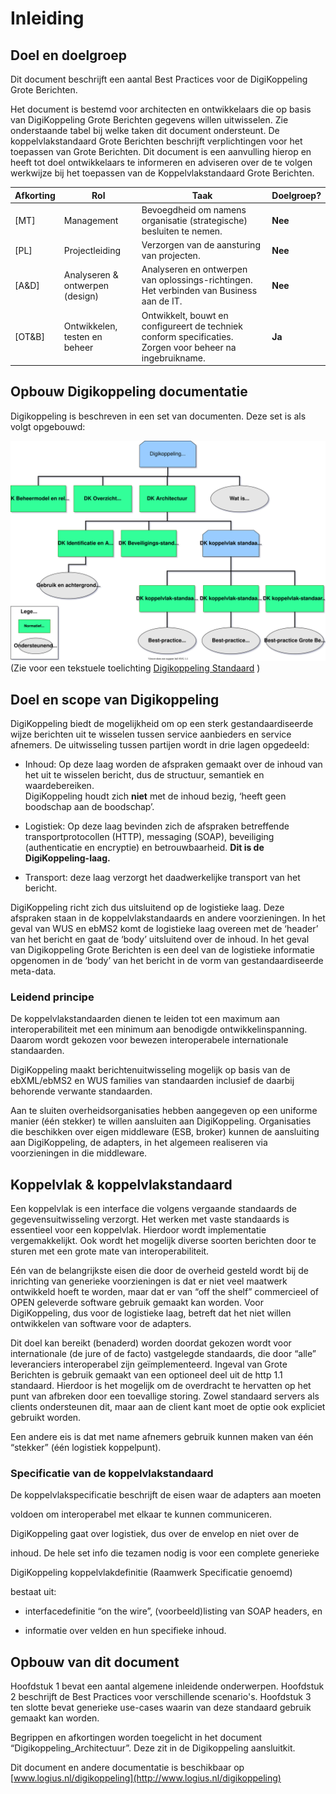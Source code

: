 # Inleiding
## Doel en doelgroep

Dit document beschrijft een aantal Best Practices voor de DigiKoppeling Grote Berichten.

Het document is bestemd voor architecten en ontwikkelaars die op basis van DigiKoppeling Grote Berichten gegevens willen uitwisselen. Zie onderstaande tabel bij welke taken dit document ondersteunt. De koppelvlakstandaard Grote Berichten beschrijft verplichtingen voor het toepassen van Grote Berichten. Dit document is een aanvulling hierop en heeft tot doel ontwikkelaars te informeren en adviseren over de te volgen werkwijze bij het toepassen van de Koppelvlakstandaard Grote Berichten.

| Afkorting | Rol                             | Taak                                                                                                       | Doelgroep? |
| --- |---------------------------------| --- |------------|
| [MT]      | Management                      | Bevoegdheid om namens organisatie (strategische) besluiten te nemen.                                       | **Nee**    |
| [PL]      | Projectleiding                  | Verzorgen van de aansturing van projecten.                                                                 | **Nee**    |
| [A&D]     | Analyseren & ontwerpen (design) | Analyseren en ontwerpen van oplossings-richtingen. Het verbinden van Business aan de IT.                   | **Nee**    |
| [OT&B]    | Ontwikkelen, testen en beheer   | Ontwikkelt, bouwt en configureert de techniek conform specificaties. Zorgen voor beheer na ingebruikname.  | **Ja**     |

## Opbouw Digikoppeling documentatie

Digikoppeling is beschreven in een set van documenten. Deze set is als volgt opgebouwd:


![Overzicht van de onderdelen van de Digikoppeling Standaard, de standaard is onderverdeeld in normatieve en ondersteunende onderdelen](media/DK_Specificatie_structuur.svg "Opbouw documentatie Digikoppeling")
(Zie voor een tekstuele toelichting [Digikoppeling Standaard](https://publicatie.centrumvoorstandaarden.nl#Digikoppeling_structuur) )




## Doel en scope van Digikoppeling

DigiKoppeling biedt de mogelijkheid om op een sterk gestandaardiseerde wijze berichten uit te wisselen tussen service aanbieders en service afnemers. De uitwisseling tussen partijen wordt in drie lagen opgedeeld:

- Inhoud: Op deze laag worden de afspraken gemaakt over de inhoud van het uit te wisselen bericht, dus de structuur, semantiek en waardebereiken.  
    DigiKoppeling houdt zich **niet** met de inhoud bezig, ‘heeft geen boodschap aan de boodschap’.

- Logistiek: Op deze laag bevinden zich de afspraken betreffende transportprotocollen (HTTP), messaging (SOAP), beveiliging (authenticatie en encryptie) en betrouwbaarheid. **Dit is de DigiKoppeling-laag.**

- Transport: deze laag verzorgt het daadwerkelijke transport van het bericht.

DigiKoppeling richt zich dus uitsluitend op de logistieke laag. Deze afspraken staan in de koppelvlakstandaards en andere voorzieningen. In het geval van WUS en ebMS2 komt de logistieke laag overeen met de ‘header’ van het bericht en gaat de ‘body’ uitsluitend over de inhoud. In het geval van Digikoppeling Grote Berichten is een deel van de logistieke informatie opgenomen in de ‘body’ van het bericht in de vorm van gestandaardiseerde meta-data.

### Leidend principe

De koppelvlakstandaarden dienen te leiden tot een maximum aan interoperabiliteit met een minimum aan benodigde ontwikkelinspanning. Daarom wordt gekozen voor bewezen interoperabele internationale standaarden.

DigiKoppeling maakt berichtenuitwisseling mogelijk op basis van de ebXML/ebMS2 en WUS families van standaarden inclusief de daarbij behorende verwante standaarden.

Aan te sluiten overheidsorganisaties hebben aangegeven op een uniforme manier (één stekker) te willen aansluiten aan DigiKoppeling. Organisaties die beschikken over eigen middleware (ESB, broker) kunnen de aansluiting aan DigiKoppeling, de adapters, in het algemeen realiseren via voorzieningen in die middleware.

## Koppelvlak & koppelvlakstandaard

Een koppelvlak is een interface die volgens vergaande standaards de gegevensuitwisseling verzorgt. Het werken met vaste standaards is essentieel voor een koppelvlak. Hierdoor wordt implementatie vergemakkelijkt. Ook wordt het mogelijk diverse soorten berichten door te sturen met een grote mate van interoperabiliteit.

Eén van de belangrijkste eisen die door de overheid gesteld wordt bij de inrichting van generieke voorzieningen is dat er niet veel maatwerk ontwikkeld hoeft te worden, maar dat er van “off the shelf” commercieel of OPEN geleverde software gebruik gemaakt kan worden. Voor DigiKoppeling, dus voor de logistieke laag, betreft dat het niet willen ontwikkelen van software voor de adapters.

Dit doel kan bereikt (benaderd) worden doordat gekozen wordt voor internationale (de jure of de facto) vastgelegde standaards, die door “alle” leveranciers interoperabel zijn geïmplementeerd. Ingeval van Grote Berichten is gebruik gemaakt van een optioneel deel uit de http 1.1 standaard. Hierdoor is het mogelijk om de overdracht te hervatten op het punt van afbreken door een toevallige storing. Zowel standaard servers als clients ondersteunen dit, maar aan de client kant moet de optie ook expliciet gebruikt worden.

Een andere eis is dat met name afnemers gebruik kunnen maken van één “stekker” (één logistiek koppelpunt).

### Specificatie van de koppelvlakstandaard

De koppelvlakspecificatie beschrijft de eisen waar de adapters aan moeten

voldoen om interoperabel met elkaar te kunnen communiceren.

DigiKoppeling gaat over logistiek, dus over de envelop en niet over de

inhoud. De hele set info die tezamen nodig is voor een complete generieke

DigiKoppeling koppelvlakdefinitie (Raamwerk Specificatie genoemd)

bestaat uit:

- interfacedefinitie “on the wire”, (voorbeeld)listing van SOAP headers, en

- informatie over velden en hun specifieke inhoud.

## Opbouw van dit document

Hoofdstuk 1 bevat een aantal algemene inleidende onderwerpen. Hoofdstuk 2 beschrijft de Best Practices voor verschillende scenario's. Hoofdstuk 3 ten slotte bevat generieke use-cases waarin van deze standaard gebruik gemaakt kan worden.

Begrippen en afkortingen worden toegelicht in het document “Digikoppeling_Architectuur”. Deze zit in de Digikoppeling aansluitkit.

Dit document en andere documentatie is beschikbaar op [www.logius.nl/digikoppeling](http://www.logius.nl/digikoppeling)

